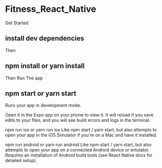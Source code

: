 # Fitness_React_Native

Get Started
## install dev dependencies

Then
## npm install or yarn install

Then
Run The app

## npm start or yarn start
Runs your app in development mode.

Open it in the Expo app on your phone to view it. It will reload if you save edits to your files, and you will see build errors and logs in the terminal.

npm run ios or yarn run ios
Like npm start / yarn start, but also attempts to open your app in the iOS Simulator if you're on a Mac and have it installed.

npm run android or yarn run android
Like npm start / yarn start, but also attempts to open your app on a connected Android device or emulator. Requires an installation of Android build tools (see React Native docs for detailed setup).
